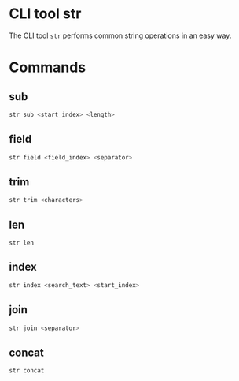 # CLI tool str

The CLI tool `str` performs common string operations in an easy way.

# Commands

## sub

```sh
str sub <start_index> <length>
```

## field

```sh
str field <field_index> <separator>
```

## trim

```sh
str trim <characters>
```

## len

```
str len
```

## index

```sh
str index <search_text> <start_index>
```

## join

```sh
str join <separator>
```

## concat

```sh
str concat
```

